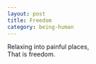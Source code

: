 ```yaml
---
layout: post
title: Freedom
category: being-human
---
```


Relaxing into painful places,  
That is freedom.
